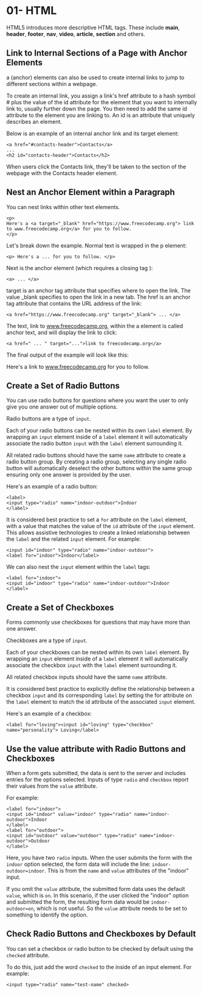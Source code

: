 # 01- HTML

HTML5 introduces more descriptive HTML tags. These include **main**, **header**, **footer**, **nav**, **video**, **article**, **section** and others.

## Link to Internal Sections of a Page with Anchor Elements

a (anchor) elements can also be used to create internal links to jump to different sections within a webpage.

To create an internal link, you assign a link's href attribute to a hash symbol # plus the value of the id attribute for the element that you want to internally link to, usually further down the page. You then need to add the same id attribute to the element you are linking to. An id is an attribute that uniquely describes an element.

Below is an example of an internal anchor link and its target element:

    <a href="#contacts-header">Contacts</a>
    ...
    <h2 id="contacts-header">Contacts</h2>

When users click the Contacts link, they'll be taken to the section of the webpage with the Contacts header element.

## Nest an Anchor Element within a Paragraph

You can nest links within other text elements.

    <p>
    Here's a <a target="_blank" href="https://www.freecodecamp.org"> link to www.freecodecamp.org</a> for you to follow.
    </p>

Let's break down the example. Normal text is wrapped in the p element:

    <p> Here's a ... for you to follow. </p>

Next is the anchor element <a> (which requires a closing tag </a>):

    <a> ... </a>

target is an anchor tag attribute that specifies where to open the link. The value _blank specifies to open the link in a new tab. The href is an anchor tag attribute that contains the URL address of the link:

    <a href="https://www.freecodecamp.org" target="_blank"> ... </a>

The text, link to www.freecodecamp.org, within the a element is called anchor text, and will display the link to click:

    <a href=" ... " target="...">link to freecodecamp.org</a>

The final output of the example will look like this:

Here's a link to www.freecodecamp.org for you to follow.

## Create a Set of Radio Buttons

You can use radio buttons for questions where you want the user to only give you one answer out of multiple options.

Radio buttons are a type of `input`.

Each of your radio buttons can be nested within its own `label` element. By wrapping an `input` element inside of a `label` element it will automatically associate the radio button `input` with the `label` element surrounding it.

All related radio buttons should have the same `name` attribute to create a radio button group. By creating a radio group, selecting any single radio button will automatically deselect the other buttons within the same group ensuring only one answer is provided by the user.

Here's an example of a radio button:

    <label> 
    <input type="radio" name="indoor-outdoor">Indoor 
    </label>

It is considered best practice to set a `for` attribute on the `label` element, with a value that matches the value of the `id` attribute of the `input` element. This allows assistive technologies to create a linked relationship between the `label` and the related `input` element. For example:

    <input id="indoor" type="radio" name="indoor-outdoor">
    <label for="indoor">Indoor</label>

We can also nest the `input` element within the `label` tags:

    <label for="indoor"> 
    <input id="indoor" type="radio" name="indoor-outdoor">Indoor 
    </label>

## Create a Set of Checkboxes

Forms commonly use checkboxes for questions that may have more than one answer.

Checkboxes are a type of `input`.

Each of your checkboxes can be nested within its own `label` element. By wrapping an `input` element inside of a `label` element it will automatically associate the checkbox `input` with the `label` element surrounding it.

All related checkbox inputs should have the same `name` attribute.

It is considered best practice to explicitly define the relationship between a checkbox `input` and its corresponding `label` by setting the for attribute on the `label` element to match the id attribute of the associated `input` element.

Here's an example of a checkbox:

    <label for="loving"><input id="loving" type="checkbox" name="personality"> Loving</label>

## Use the value attribute with Radio Buttons and Checkboxes

When a form gets submitted, the data is sent to the server and includes entries for the options selected. Inputs of type `radio` and `checkbox` report their values from the `value` attribute.

For example:

    <label for="indoor">
    <input id="indoor" value="indoor" type="radio" name="indoor-outdoor">Indoor
    </label>
    <label for="outdoor">
    <input id="outdoor" value="outdoor" type="radio" name="indoor-outdoor">Outdoor
    </label>

Here, you have two `radio` inputs. When the user submits the form with the `indoor` option selected, the form data will include the line: `indoor-outdoor=indoor`. This is from the `name` and `value` attributes of the "indoor" input.

If you omit the `value` attribute, the submitted form data uses the default `value`, which is `on`. In this scenario, if the user clicked the "indoor" option and submitted the form, the resulting form data would be `indoor-outdoor=on`, which is not useful. So the `value` attribute needs to be set to something to identify the option.

## Check Radio Buttons and Checkboxes by Default

You can set a checkbox or radio button to be checked by default using the `checked` attribute.

To do this, just add the word `checked` to the inside of an input element. For example:

    <input type="radio" name="test-name" checked>

